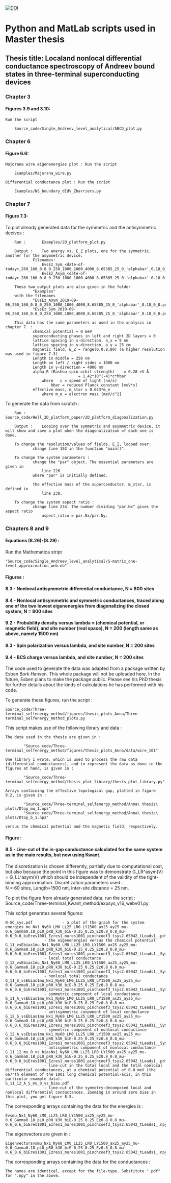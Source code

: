 [![DOI](https://zenodo.org/badge/192598166.svg)](https://zenodo.org/badge/latestdoi/192598166)

# Python and MatLab scripts used in Master thesis
## Thesis title: Localand nonlocal differential conductance spectroscopy of Andreev bound states in three-terminal superconducting devices 


### Chapter 3
#### Figures 3.9 and 3.10: 
	Run the script 
		
		Source_code/Single_Andreev_level_analytical/ABCD_plot.py



### Chapter 6
#### Figure 6.6:
	Majorana wire eigenenergies plot : Run the script

		Examples/Majorana_wire.py

	Differential conductance plot : Run the script

		Examples/NS_boundary_dIdV_Zbarriers.py	


### Chapter 7
#### Figure 7.3:
To plot already generated data for the symmetric and the antisymmetric decives : 
		
		Run : 		Examples/2D_platform_plot.py
	 	
		Output :	Two energy vs. E_Z plots, one for the symmetric, another for the asymmetric device.
				Filenames:
					EvsEz_Sym_<date-of-today>_260_160_0.8_0_250_1000_1000_4000_8.65385_25_0_'alphabar'_0.18_0_0
					EvsEz_Asym_<date-of-today>_260_160_0.8_0_250_1000_1000_4000_8.65385_25_0_'alphabar'_0.18_0_0
		
		These two output plots are also given in the folder
				"Examples"
		with the filenames
				"EvsEz_Asym_2019-09-06_260_160_0.8_0_250_1000_1000_4000_8.65385_25_0_'alphabar'_0.18_0_0.pdf"
				"EvsEz_Sym_2019-09-06_260_160_0.8_0_250_1000_1000_4000_8.65385_25_0_'alphabar'_0.18_0_0.pdf"
				
		This data has the same parameters as used in the analysis in chapter 7. :
				chemical potential = 0 meV
				superconducting phases in left and right 2D layers = 0
				lattice spacing in x-direction, a_x = 9 nm
				lattice spacing in y-direction, a_y = 25 cm
				magnetic field, E_Z = range(0,0.8,80) (a higher resolution was used in figure 7.3)
				Length in middle = 250 nm
				Length on left / right sides = 1000 nm
				Length in y-direction = 4000 nm
				alpha_R (Rashba spin-orbit strength) 	= 0.28 eV Å
									= 1.42*10^(-4)*c*hbar
					where 	c = speed of light [nm/s]
						hbar = reduced Planck constant [meV*s]
				effective mass, m_star = 0.023*m_e
					where m_e = electron mass [meV/c^2]
		

To generate the data from scratch : 
	
		Run : 		Source_code/Hell_2D_platform_paper/2D_platform_diagonalization.py
		
		Output : 	Looping over the symmetric and asymmetric device, it will show and save a plot when the diagonalization of each one is done.

		To change the resolution/values of fields, E_Z, looped over:
				change line 192 in the function "main()".
		
		To change the system parameters : 
				change the "par" object. The essential parameters are given in
					line 226
				where "par" is initially defined.
				
				the effective mass of the superconductor, m_star, is defined in 
					line 238.

		To change the system aspect ratio : 
				change line 234. The number dividing "par.Nx" gives the aspect ratio
					aspect_ratio = par.Nx/par.Ny.
		
		
			


### Chapters 8 and 9
#### Equations (8.26)-(8.29) :
Run the Mathematica stript
	
	"Source_code/Single_Andreev_level_analytical/S-matrix_one-level_approximation_web.nb"

#### Figures : 
####		8.3 - Nonlocal antisymmetric differential conductance, N = 800 sites
####		8.4 - Nonlocal antisymmetric and symmetric conductances, traced along one of the two lowest eigenenergies from diagonalizing the closed system, N = 800 sites
####		9.2 - Probability density versus lambda = (chemical potential, or magnetic field), and site number (real space), N = 200 (length same as above, namely 1500 nm)
####		9.3 - Spin polarization versus lambda, and site number, N = 200 sites
#### 		9.4 - BCS charge versus lambda, and site number, N = 200 sites

The code used to generate the data was adapted from a package written by Esben Bork Hansen.
This whole package will not be uploaded here. In the future, Esben plans to make the package public.
Please see his PhD thesis for further details about the kinds of calculations he has performed with his code.

To generate these figures, run the script : 

	Source_code/Three-terminal_selfenergy_method/figures/thesis_plots_Anna/Three-terminal_selfenergy_method_plots.py

This script makes use of the following library and data : 
	
	The data used in the thesis are given in : 

			"Source_code/Three-terminal_selfenergy_method/figures/thesis_plots_Anna/data/wire_101"

	One library I wrote, which is used to process the raw data (differential conductances), and to represent the data as done in the figures at hand, is given in : 

			"Source_code/Three-terminal_selfenergy_method/thesis_plot_library/thesis_plot_library.py"

	Arrays containing the effective topological gap, plotted in figure 9.2, is given in :

			"Source_code/Three-terminal_selfenergy_method/Anna\ thesis\ plots/Dtop_mu_1.npz"
			"Source_code/Three-terminal_selfenergy_method/Anna\ thesis\ plots/Dtop_b_1.npz"

	versus the chemical potential and the magnetic field, respectively.



#### Figure : 
####            8.5 - Line-cut of the in-gap conductance calculated for the same system as in the main results, but now using Kwant. 

The discretization is chosen differently, partially due to computational cost, but also because the point in this figure was to demonstrate
	G_LR^asym(V) = G_LL^asym(V)
which should be independent of the validity of the tight-binding approximation.
Discretization parameters used :  
	N = 60 sites, Length=1500 nm, inter-site distance = 25 nm.

To plot the figure from already generated data, run the script :
	Source_code/Three-terminal_Kwant_method/expsys_v16_webv01.py

This script generates several figures:

	N-SC_sys.pdf			 - a plot of the graph for the system
	energies_mu_Nx1_Ny60_LM0_LL25_LR0_LY1500_ax25_ay25_mu-0.6_Gamma0.18_pL0_pR0_k30_biE-0.25_0.25_Ez0.8_0.8_mu-0.6_0.6_biEres1001_Ezres1_mures1001_pinchcoef3_tsys2.65042_tLeads1_.pdf
					 - the eigenenergies versus the chemical potential
	G_11_vsEbias1mu_Nx1_Ny60_LM0_LL25_LR0_LY1500_ax25_ay25_mu-0.6_Gamma0.18_pL0_pR0_k30_biE-0.25_0.25_Ez0.8_0.8_mu-0.6_0.6_biEres1001_Ezres1_mures1001_pinchcoef3_tsys2.65042_tLeads1__SymLogNorm.pdf
					 - local total conductance
	G_12_vsEbias1mu_Nx1_Ny60_LM0_LL25_LR0_LY1500_ax25_ay25_mu-0.6_Gamma0.18_pL0_pR0_k30_biE-0.25_0.25_Ez0.8_0.8_mu-0.6_0.6_biEres1001_Ezres1_mures1001_pinchcoef3_tsys2.65042_tLeads1__SymLogNorm.pdf
					 - nonlocal total conductance
	G_11_S_vsEbias1mu_Nx1_Ny60_LM0_LL25_LR0_LY1500_ax25_ay25_mu-0.6_Gamma0.18_pL0_pR0_k30_biE-0.25_0.25_Ez0.8_0.8_mu-0.6_0.6_biEres1001_Ezres1_mures1001_pinchcoef3_tsys2.65042_tLeads1__SymLogNorm.pdf
					 - symmetric component of local conductance
	G_11_A_vsEbias1mu_Nx1_Ny60_LM0_LL25_LR0_LY1500_ax25_ay25_mu-0.6_Gamma0.18_pL0_pR0_k30_biE-0.25_0.25_Ez0.8_0.8_mu-0.6_0.6_biEres1001_Ezres1_mures1001_pinchcoef3_tsys2.65042_tLeads1__SymLogNorm.pdf
					 - antisymmetric conponent of local conductance
	G_12_S_vsEbias1mu_Nx1_Ny60_LM0_LL25_LR0_LY1500_ax25_ay25_mu-0.6_Gamma0.18_pL0_pR0_k30_biE-0.25_0.25_Ez0.8_0.8_mu-0.6_0.6_biEres1001_Ezres1_mures1001_pinchcoef3_tsys2.65042_tLeads1__SymLogNorm.pdf
					 - symmetric component of nonlocal conductance
	G_12_A_vsEbias1mu_Nx1_Ny60_LM0_LL25_LR0_LY1500_ax25_ay25_mu-0.6_Gamma0.18_pL0_pR0_k30_biE-0.25_0.25_Ez0.8_0.8_mu-0.6_0.6_biEres1001_Ezres1_mures1001_pinchcoef3_tsys2.65042_tLeads1__SymLogNorm.pdf
					 - antisymmetric component of nonlocal conductance
	G_11_12_mu_0_vs_biasNx1_Ny60_LM0_LL25_LR0_LY1500_ax25_ay25_mu-0.6_Gamma0.18_pL0_pR0_k30_biE-0.25_0.25_Ez0.8_0.8_mu-0.6_0.6_biEres1001_Ezres1_mures1001_pinchcoef3_tsys2.65042_tLeads1_.pdf
					 - line-cut in the total local and the total nonlocal differential conductances, at a chemical potential of 0.8 meV (the 667'th element of the 1001 long chemical potential-axis, in this particular example data). 
	G_11_12_A_S_mu_0_vs_bias.pdf
					 - line-cut of the symmetry-decomposed local and nonlocal differential conductances. Zooming in around zero bias in this plot, you get figure 8.5.

			
The corresponding arrays containing the data for the energies is :

	Evsmu_Nx1_Ny60_LM0_LL25_LR0_LY1500_ax25_ay25_mu-0.6_Gamma0.18_pL0_pR0_k30_biE-0.25_0.25_Ez0.8_0.8_mu-0.6_0.6_biEres1001_Ezres1_mures1001_pinchcoef3_tsys2.65042_tLeads1_.npy

The eigenvectors are given in :

	Eigenvectorsvsmu_Nx1_Ny60_LM0_LL25_LR0_LY1500_ax25_ay25_mu-0.6_Gamma0.18_pL0_pR0_k30_biE-0.25_0.25_Ez0.8_0.8_mu-0.6_0.6_biEres1001_Ezres1_mures1001_pinchcoef3_tsys2.65042_tLeads1_.npy

The corresponding arrays containing the data for the conductances :

	The names are identical, except for the file-type. Substitute ".pdf" for ".npy" in the above.
